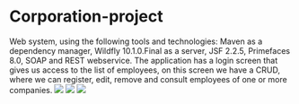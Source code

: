 # Corporation-project
Web system, using the following tools and technologies: Maven as a dependency manager, Wildfly 10.1.0.Final as a server, JSF 2.2.5, Primefaces 8.0, SOAP and REST webservice. The application has a login screen that gives us access to the list of employees, on this screen we have a CRUD, where we can register, edit, remove and consult employees of one or more companies.
<img src=application-images/login.jpg />
<img src=application-images/home.jpg />
<img src=application-images/form.jpg />

